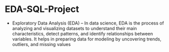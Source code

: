 # EDA-SQL-Project
- Exploratory Data Analysis (EDA) – In data science, EDA is the process of analyzing and visualizing datasets to understand their main characteristics, detect patterns, and identify relationships between variables. It helps in preparing data for modeling by uncovering trends, outliers, and missing values
